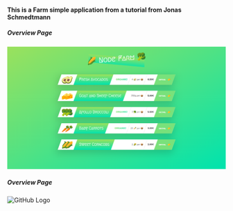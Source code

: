 #### This is a Farm simple application from a tutorial from Jonas Schmedtmann

##### Overview Page

![GitHub Logo](/images/Overview.png)

##### Overview Page

![GitHub Logo](/images/Production.png)

